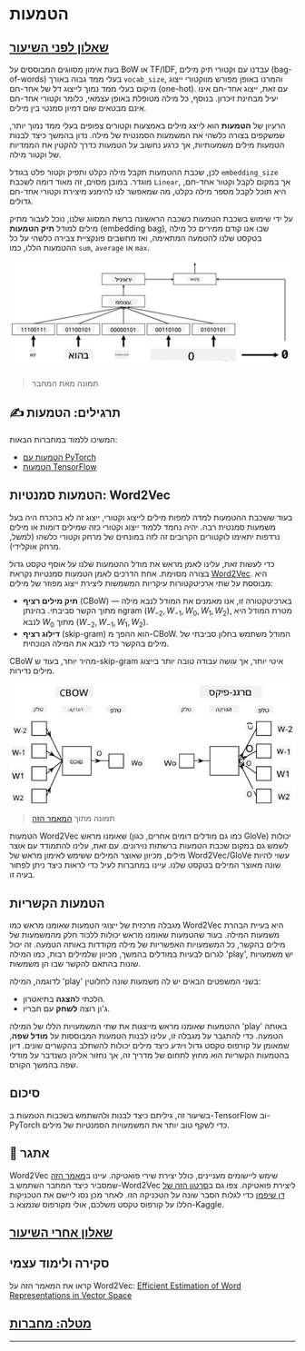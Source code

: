 <!--
CO_OP_TRANSLATOR_METADATA:
{
  "original_hash": "b708c9b85b833864c73c6281f1e6b96e",
  "translation_date": "2025-09-23T10:25:01+00:00",
  "source_file": "lessons/5-NLP/14-Embeddings/README.md",
  "language_code": "he"
}
-->
# הטמעות

## [שאלון לפני השיעור](https://ff-quizzes.netlify.app/en/ai/quiz/27)

בעת אימון מסווגים המבוססים על BoW או TF/IDF, עבדנו עם וקטורי תיק מילים (bag-of-words) בעלי ממד גבוה באורך `vocab_size`, והמרנו באופן מפורש מווקטורי ייצוג מיקום בעלי ממד נמוך לייצוג דל של אחד-חם (one-hot). עם זאת, ייצוג אחד-חם אינו יעיל מבחינת זיכרון. בנוסף, כל מילה מטופלת באופן עצמאי, כלומר וקטורי אחד-חם אינם מבטאים שום דמיון סמנטי בין מילים.

הרעיון של **הטמעות** הוא לייצג מילים באמצעות וקטורים צפופים בעלי ממד נמוך יותר, שמשקפים בצורה כלשהי את המשמעות הסמנטית של מילה. נדון בהמשך כיצד לבנות הטמעות מילים משמעותיות, אך כרגע נחשוב על הטמעות כדרך להקטין את הממדיות של וקטור מילה.

לכן, שכבת ההטמעות תקבל מילה כקלט ותפיק וקטור פלט בגודל `embedding_size` מוגדר. במובן מסוים, זה מאוד דומה לשכבת `Linear`, אך במקום לקבל וקטור אחד-חם, היא תוכל לקבל מספר מילה כקלט, מה שמאפשר לנו להימנע מיצירת וקטורי אחד-חם גדולים.

על ידי שימוש בשכבת הטמעות כשכבה הראשונה ברשת המסווג שלנו, נוכל לעבור מתיק מילים למודל **תיק הטמעות** (embedding bag), שבו אנו קודם ממירים כל מילה בטקסט שלנו להטמעה המתאימה, ואז מחשבים פונקציית צבירה כלשהי על כל ההטמעות הללו, כמו `sum`, `average` או `max`.

![תמונה המציגה מסווג הטמעות עבור חמש מילים ברצף.](../../../../../translated_images/embedding-classifier-example.b77f021a7ee67eeec8e68bfe11636c5b97d6eaa067515a129bfb1d0034b1ac5b.he.png)

> תמונה מאת המחבר

## ✍️ תרגילים: הטמעות

המשיכו ללמוד במחברות הבאות:
* [הטמעות עם PyTorch](EmbeddingsPyTorch.ipynb)
* [הטמעות TensorFlow](EmbeddingsTF.ipynb)

## הטמעות סמנטיות: Word2Vec

בעוד ששכבת ההטמעות למדה למפות מילים לייצוג וקטורי, ייצוג זה לא בהכרח היה בעל משמעות סמנטית רבה. יהיה נחמד ללמוד ייצוג וקטורי כזה שמילים דומות או מילים נרדפות יתאימו לוקטורים הקרובים זה לזה במונחים של מרחק וקטורי כלשהו (למשל, מרחק אוקלידי).

כדי לעשות זאת, עלינו לאמן מראש את מודל ההטמעות שלנו על אוסף טקסט גדול בצורה מסוימת. אחת הדרכים לאמן הטמעות סמנטיות נקראת [Word2Vec](https://en.wikipedia.org/wiki/Word2vec). היא מבוססת על שתי ארכיטקטורות עיקריות המשמשות ליצירת ייצוג מפוזר של מילים:

 - **תיק מילים רציף** (CBoW) — בארכיטקטורה זו, אנו מאמנים את המודל לנבא מילה מתוך הקשר סביבתי. בהינתן ngram $(W_{-2},W_{-1},W_0,W_1,W_2)$, מטרת המודל היא לנבא $W_0$ מתוך $(W_{-2},W_{-1},W_1,W_2)$.
 - **דילוג רציף** (skip-gram) הוא ההפך מ-CBoW. המודל משתמש בחלון סביבתי של מילים בהקשר כדי לנבא את המילה הנוכחית.

CBoW מהיר יותר, בעוד ש-skip-gram איטי יותר, אך עושה עבודה טובה יותר בייצוג מילים נדירות.

![תמונה המציגה את האלגוריתמים CBoW ו-Skip-Gram להמרת מילים לוקטורים.](../../../../../translated_images/example-algorithms-for-converting-words-to-vectors.fbe9207a726922f6f0f5de66427e8a6eda63809356114e28fb1fa5f4a83ebda7.he.png)

> תמונה מתוך [המאמר הזה](https://arxiv.org/pdf/1301.3781.pdf)

הטמעות Word2Vec שאומנו מראש (כמו גם מודלים דומים אחרים, כגון GloVe) יכולות לשמש גם במקום שכבת הטמעות ברשתות נוירונים. עם זאת, עלינו להתמודד עם אוצר מילים, מכיוון שאוצר המילים ששימש לאימון מראש של Word2Vec/GloVe עשוי להיות שונה מאוצר המילים בטקסט שלנו. עיינו במחברות לעיל כדי לראות כיצד ניתן לפתור בעיה זו.

## הטמעות הקשריות

מגבלה מרכזית של ייצוגי הטמעות שאומנו מראש כמו Word2Vec היא בעיית הבהרת משמעות המילה. בעוד שהטמעות שאומנו מראש יכולות ללכוד חלק מהמשמעות של מילים בהקשר, כל המשמעויות האפשריות של מילה מקודדות באותה הטמעה. זה יכול לגרום לבעיות במודלים בהמשך, מכיוון שלמילים רבות, כמו המילה 'play', יש משמעויות שונות בהתאם להקשר שבו הן משמשות.

לדוגמה, המילה 'play' בשני המשפטים הבאים יש לה משמעות שונה לחלוטין:

- הלכתי ל**הצגה** בתיאטרון.
- ג'ון רוצה **לשחק** עם חבריו.

ההטמעות שאומנו מראש מייצגות את שתי המשמעויות הללו של המילה 'play' באותה הטמעה. כדי להתגבר על מגבלה זו, עלינו לבנות הטמעות המבוססות על **מודל שפה**, שמאומן על קורפוס טקסט גדול ו*יודע* כיצד מילים יכולות להשתלב בהקשרים שונים. דיון בהטמעות הקשריות הוא מחוץ לתחום של מדריך זה, אך נחזור אליהן כשנדבר על מודלי שפה בהמשך הקורס.

## סיכום

בשיעור זה, גיליתם כיצד לבנות ולהשתמש בשכבות הטמעות ב-TensorFlow וב-PyTorch כדי לשקף טוב יותר את המשמעויות הסמנטיות של מילים.

## 🚀 אתגר

Word2Vec שימש ליישומים מעניינים, כולל יצירת שירי פואטיקה. עיינו ב[מאמר הזה](https://www.politetype.com/blog/word2vec-color-poems) שמסביר כיצד המחבר השתמש ב-Word2Vec ליצירת פואטיקה. צפו גם ב[סרטון הזה של דן שיפמן](https://www.youtube.com/watch?v=LSS_bos_TPI&ab_channel=TheCodingTrain) כדי לגלות הסבר שונה על הטכניקה הזו. לאחר מכן נסו ליישם את הטכניקות הללו על קורפוס טקסט משלכם, אולי מקורפוס שנמצא ב-Kaggle.

## [שאלון אחרי השיעור](https://ff-quizzes.netlify.app/en/ai/quiz/28)

## סקירה ולימוד עצמי

קראו את המאמר הזה על Word2Vec: [Efficient Estimation of Word Representations in Vector Space](https://arxiv.org/pdf/1301.3781.pdf)

## [מטלה: מחברות](assignment.md)

---

